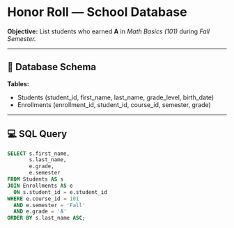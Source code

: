 # Honor Roll — School Database

**Objective:** List students who earned **A** in *Math Basics (101)* during *Fall Semester.*

---

## 🧱 Database Schema
**Tables:**
- Students (student_id, first_name, last_name, grade_level, birth_date)
- Enrollments (enrollment_id, student_id, course_id, semester, grade)

---

## 💻 SQL Query
```sql
SELECT s.first_name,
       s.last_name,
       e.grade,
       e.semester
FROM Students AS s
JOIN Enrollments AS e
  ON s.student_id = e.student_id
WHERE e.course_id = 101
  AND e.semester = 'Fall'
  AND e.grade = 'A'
ORDER BY s.last_name ASC;
